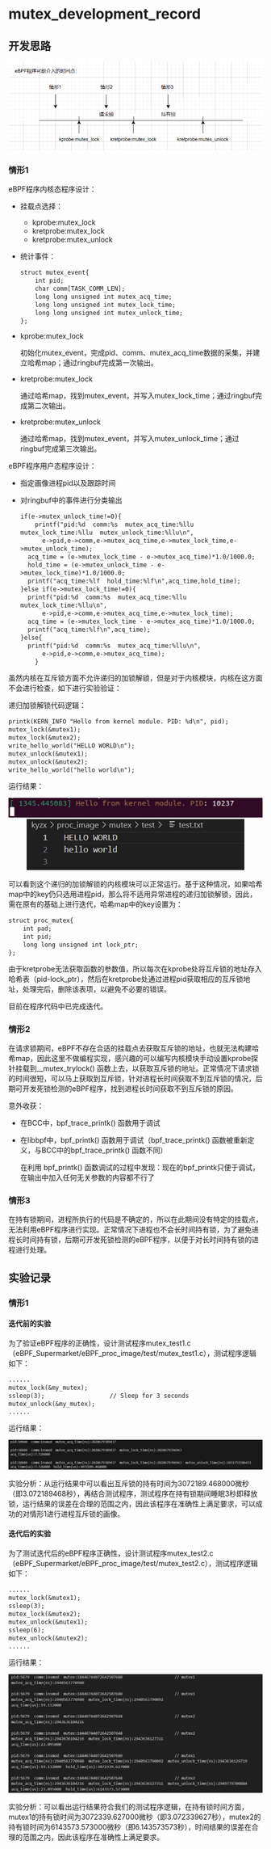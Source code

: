 # mutex_development_record

## 开发思路

<div align='center'><img src="../images/mutex_development.png"></div>

### 情形1

eBPF程序内核态程序设计：

- 挂载点选择：

  - kprobe:mutex_lock
  - kretprobe:mutex_lock
  - kretprobe:mutex_unlock

- 统计事件：

  ```
  struct mutex_event{
      int pid;
      char comm[TASK_COMM_LEN];
      long long unsigned int mutex_acq_time;
      long long unsigned int mutex_lock_time;
      long long unsigned int mutex_unlock_time;
  };
  ```

- kprobe:mutex_lock

  初始化mutex_event，完成pid、comm、mutex_acq_time数据的采集，并建立哈希map；通过ringbuf完成第一次输出。

- kretprobe:mutex_lock

  通过哈希map，找到mutex_event，并写入mutex_lock_time；通过ringbuf完成第二次输出。

- kretprobe:mutex_unlock

  通过哈希map，找到mutex_event，并写入mutex_unlock_time；通过ringbuf完成第三次输出。

eBPF程序用户态程序设计：

- 指定画像进程pid以及跟踪时间

- 对ringbuf中的事件进行分类输出

  ```
  if(e->mutex_unlock_time!=0){
      printf("pid:%d  comm:%s  mutex_acq_time:%llu  mutex_lock_time:%llu  mutex_unlock_time:%llu\n",
  		e->pid,e->comm,e->mutex_acq_time,e->mutex_lock_time,e->mutex_unlock_time);
  	acq_time = (e->mutex_lock_time - e->mutex_acq_time)*1.0/1000.0;
  	hold_time = (e->mutex_unlock_time - e->mutex_lock_time)*1.0/1000.0;
  	printf("acq_time:%lf  hold_time:%lf\n",acq_time,hold_time);
  }else if(e->mutex_lock_time!=0){
  	printf("pid:%d  comm:%s  mutex_acq_time:%llu  mutex_lock_time:%llu\n",
  		e->pid,e->comm,e->mutex_acq_time,e->mutex_lock_time);
  	acq_time = (e->mutex_lock_time - e->mutex_acq_time)*1.0/1000.0;
  	printf("acq_time:%lf\n",acq_time);
  }else{
  	printf("pid:%d  comm:%s  mutex_acq_time:%llu\n",
  		e->pid,e->comm,e->mutex_acq_time);
      }
  ```

虽然内核在互斥锁方面不允许递归的加锁解锁，但是对于内核模块，内核在这方面不会进行检查，如下进行实验验证：

递归加锁解锁代码逻辑：

```
printk(KERN_INFO "Hello from kernel module. PID: %d\n", pid);
mutex_lock(&mutex1);
mutex_lock(&mutex2);
write_hello_world("HELLO WORLD\n");
mutex_unlock(&mutex1);
mutex_unlock(&mutex2);
write_hello_world("hello world\n");
```

运行结果：

<div align='center'><img src="../images/mutex_dmesg.png"></div>

<div align='center'><img src="../images/HELLO_hello.png"></div>

可以看到这个递归的加锁解锁的内核模块可以正常运行。基于这种情况，如果哈希map中的key仍只选用进程pid，那么将不适用异常进程的递归加锁解锁，因此，需在原有的基础上进行迭代，哈希map中的key设置为：

```
struct proc_mutex{
    int pad;
    int pid;
    long long unsigned int lock_ptr;
};
```

由于kretprobe无法获取函数的参数值，所以每次在kprobe处将互斥锁的地址存入哈希表（pid-lock_ptr），然后在kretprobe处通过进程pid获取相应的互斥锁地址，处理完后，删除该表项，以避免不必要的错误。

目前在程序代码中已完成迭代。

### 情形2

在请求锁期间，eBPF不存在合适的挂载点去获取互斥锁的地址，也就无法构建哈希map，因此这里不做编程实现，感兴趣的可以编写内核模块手动设置kprobe探针挂载到__mutex_trylock() 函数上去，以获取互斥锁的地址。正常情况下请求锁的时间很短，可以马上获取到互斥锁，针对进程长时间获取不到互斥锁的情况，后期可开发死锁检测的eBPF程序，找到进程长时间获取不到互斥锁的原因。

意外收获：

- 在BCC中，bpf_trace_printk() 函数用于调试

- 在libbpf中，bpf_printk() 函数用于调试（bpf_trace_printk() 函数被重新定义，与BCC中的bpf_trace_printk() 函数不同）

  在利用 bpf_printk() 函数调试的过程中发现：现在的bpf_printk只便于调试，在输出中加入任何无关参数的内容都不行了

### 情形3

在持有锁期间，进程所执行的代码是不确定的，所以在此期间没有特定的挂载点，无法利用eBPF程序进行实现。正常情况下进程也不会长时间持有锁，为了避免进程长时间持有锁，后期可开发死锁检测的eBPF程序，以便于对长时间持有锁的进程进行处理。

## 实验记录

### 情形1

#### 迭代前的实验

为了验证eBPF程序的正确性，设计测试程序mutex_test1.c（eBPF_Supermarket/eBPF_proc_image/test/mutex_test1.c），测试程序逻辑如下：

```
......
mutex_lock(&my_mutex);
ssleep(3); 					// Sleep for 3 seconds
mutex_unlock(&my_mutex);
......
```

运行结果：

<div align='center'><img src="../images/mutex_result1.png"></div>

实验分析：从运行结果中可以看出互斥锁的持有时间为3072189.468000微秒（即3.072189468秒），再结合测试程序，测试程序在持有锁期间睡眠3秒即释放锁，运行结果的误差在合理的范围之内，因此该程序在准确性上满足要求，可以成功的对情形1进行进程互斥锁的画像。

#### 迭代后的实验

为了测试迭代后的eBPF程序正确性，设计测试程序mutex_test2.c（eBPF_Supermarket/eBPF_proc_image/test/mutex_test2.c），测试程序逻辑如下：

```
......
mutex_lock(&mutex1);
ssleep(3);
mutex_lock(&mutex2);
mutex_unlock(&mutex1);
ssleep(6);
mutex_unlock(&mutex2);
......
```

运行结果：

<div align='center'><img src="../images/mutex_result2.png"></div>

实验分析：可以看出运行结果符合我们的测试程序逻辑，在持有锁时间方面，mutex1的持有锁时间为3072339.627000微秒（即3.072339627秒），mutex2的持有锁时间为6143573.573000微秒（即6.143573573秒），时间结果的误差在合理的范围之内，因此该程序在准确性上满足要求。